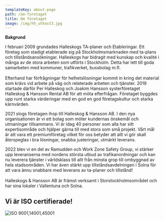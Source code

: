 ```yaml
---
templateKey: about-page
path: /om-foretaget
title: Om företaget
image: /img/hh_utkast3.jpg
---
```

**B﻿akgrund**

I februari 2009 grundades Halleskogs TA-planer och Etableringar. Ett företag som stadigt etablerade sig på Stockholmsmarknaden med ta-plans och tillståndsansökningar. Halleskogs har bidragit med kunskap och kvalité i många av de stora arbeten som utförts i Stockholm. Detta har lett till goda samarbeten med kommuner, trafikverket, bussbolag m.fl. \
\
Efterhand har förfrågningar för helhetslösningar kommit in kring det material som krävs vid arbete på väg och relaterade arbeten och tjänster. 2019 startade därför Per Halleskog och Joakim Hansson systerföretaget Halleskog & Hansson Rental AB för att möta efterfrågan. Företaget byggdes upp runt starka värderingar med en god en god företagskultur och starka kärnvärden.

2021 slogs företagen ihop till Halleskog & Hansson AB. I den nya organisationen är vi ett bolag som möter kundernas önskemål och utmaningar tillsammans. Vi är idag 40 personer som alla har sitt expertisområde och hjälper gärna till med stora som små projekt. Vårt mål är att vara ett premiumföretag vilket för oss betyder att allt vi gör skall återspeglas i bra lösningar, snabba justeringar, utmärkt leverans.

2﻿022 blev vi en del av Ramudden och Work Zone Safety Group, vi stärker upp leveranserna med nordens största utbud av trafikanordningar och kan nu leverera tjänster i världsklass till allt från minsta grop till ombyggnad av hela stadsområden. Vi har även stärkt upp tillståndsavdelningen i Solna för att vara ännu snabbare med leverans av ta-planer och tillstånd!\
\
Halleskogs & Hansson AB är främst verksamt i Storstockholmsområdet och har sina lokaler i Vallentuna och Solna.



## **V﻿i är ISO certifierade!**

![ISO 9001,14001,45001](/img/iso-certifikat_halleskog-och-hansson-ab_2023.jpg "ISO certifikat ")